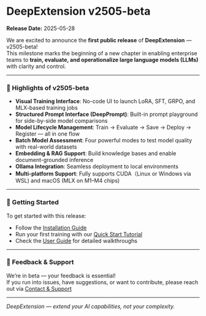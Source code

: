 # DeepExtension v2505-beta

**Release Date:** 2025-05-28

We are excited to announce the **first public release** of **DeepExtension** — v2505-beta!  
This milestone marks the beginning of a new chapter in enabling enterprise teams to **train, evaluate, and operationalize large language models (LLMs)** with clarity and control.

---

### 🎉 Highlights of v2505-beta

- **Visual Training Interface**: No-code UI to launch LoRA, SFT, GRPO, and MLX-based training jobs  
- **Structured Prompt Interface (DeepPrompt)**: Built-in prompt playground for side-by-side model comparisons  
- **Model Lifecycle Management**: Train → Evaluate → Save → Deploy → Register — all in one flow  
- **Batch Model Assessment**: Four powerful modes to test model quality with real-world datasets  
- **Embedding & RAG Support**: Build knowledge bases and enable document-grounded inference  
- **Ollama Integration**: Seamless deployment to local environments  
- **Multi-platform Support**: Fully supports CUDA（Linux or Windows via WSL) and macOS (MLX on M1–M4 chips)

---

### 🚀 Getting Started

To get started with this release:

- Follow the [Installation Guide](developer/install.md)
- Run your first training with our [Quick Start Tutorial](tutorials/tutorial-quick-start.md)
- Check the [User Guide](user-guide/ui-overview.md) for detailed walkthroughs

---

### 💬 Feedback & Support

We’re in beta — your feedback is essential!  
If you run into issues, have suggestions, or want to contribute, please reach out via [Contact & Support](about/support.md)

---

*DeepExtension — extend your AI capabilities, not your complexity.*
